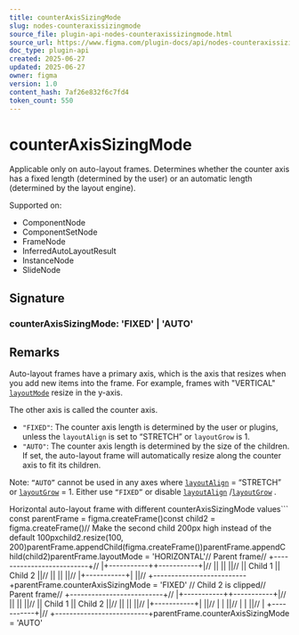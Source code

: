 ```yaml
---
title: counterAxisSizingMode
slug: nodes-counteraxissizingmode
source_file: plugin-api-nodes-counteraxissizingmode.html
source_url: https://www.figma.com/plugin-docs/api/nodes-counteraxissizingmode/
doc_type: plugin-api
created: 2025-06-27
updated: 2025-06-27
owner: figma
version: 1.0
content_hash: 7af26e832f6c7fd4
token_count: 550
---
```

# counterAxisSizingMode

Applicable only on auto-layout frames. Determines whether the counter axis has a fixed length (determined by the user) or an automatic length (determined by the layout engine).

 Supported on:

- ComponentNode
- ComponentSetNode
- FrameNode
- InferredAutoLayoutResult
- InstanceNode
- SlideNode

## Signature

### counterAxisSizingMode: 'FIXED' | 'AUTO'

## Remarks

Auto-layout frames have a primary axis, which is the axis that resizes when you add new items into the frame. For example, frames with "VERTICAL" [`layoutMode`](/plugin-docs/api/properties/nodes-layoutmode/)
 resize in the y-axis.

The other axis is called the counter axis.

- `"FIXED"`: The counter axis length is determined by the user or plugins, unless the `layoutAlign` is set to “STRETCH” or `layoutGrow` is 1.
- `"AUTO"`: The counter axis length is determined by the size of the children. If set, the auto-layout frame will automatically resize along the counter axis to fit its children.

Note: `“AUTO”` cannot be used in any axes where [`layoutAlign`](/plugin-docs/api/properties/nodes-layoutalign/)
 = “STRETCH” or [`layoutGrow`](/plugin-docs/api/properties/nodes-layoutgrow/)
 = 1. Either use `“FIXED”` or disable [`layoutAlign`](/plugin-docs/api/properties/nodes-layoutalign/)
/[`layoutGrow`](/plugin-docs/api/properties/nodes-layoutgrow/)
.

Horizontal auto-layout frame with different counterAxisSizingMode values```
const parentFrame = figma.createFrame()const child2 = figma.createFrame()// Make the second child 200px high instead of the default 100pxchild2.resize(100, 200)parentFrame.appendChild(figma.createFrame())parentFrame.appendChild(child2)parentFrame.layoutMode = 'HORIZONTAL'// Parent frame// +--------------------------+// |+-----------++-----------+|// || || ||// || Child 1 || Child 2 ||// || || ||// |+-----------+| ||// +--------------------------+parentFrame.counterAxisSizingMode = 'FIXED' // Child 2 is clipped// Parent frame// +--------------------------+// |+-----------++-----------+|// || || ||// || Child 1 || Child 2 ||// || || ||// |+-----------+| ||// | | ||// | | ||// | +-----------+|// +--------------------------+parentFrame.counterAxisSizingMode = 'AUTO'
```